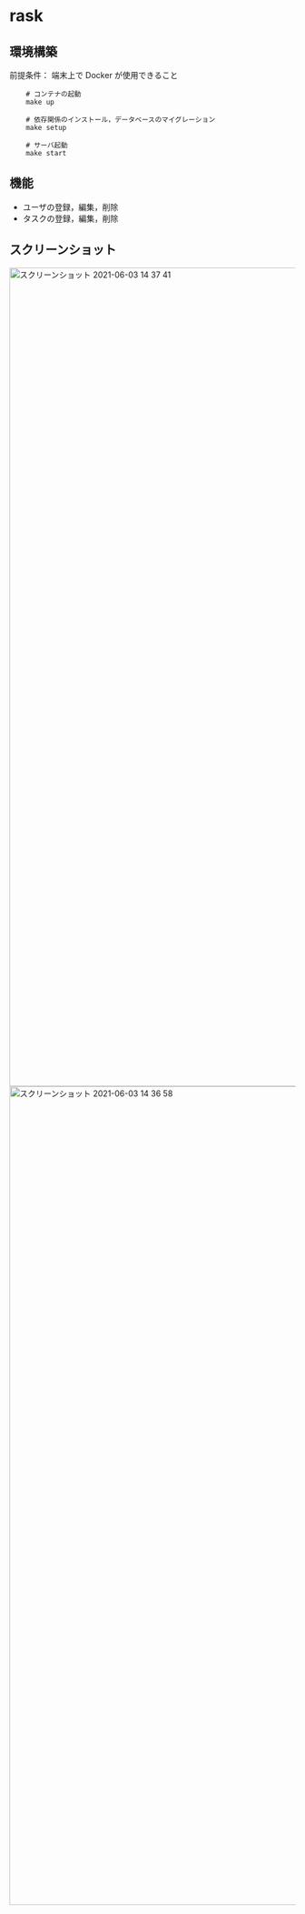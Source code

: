 # rask

## 環境構築

前提条件： 端末上で Docker が使用できること

```
    # コンテナの起動
    make up
    
    # 依存関係のインストール，データベースのマイグレーション
    make setup
    
    # サーバ起動
    make start
```

## 機能

- ユーザの登録，編集，削除
- タスクの登録，編集，削除

## スクリーンショット

<img width="1440" alt="スクリーンショット 2021-06-03 14 37 41" src="https://user-images.githubusercontent.com/25548427/120592738-50c35e80-c479-11eb-9498-0d6ff6637682.png">
<img width="1440" alt="スクリーンショット 2021-06-03 14 36 58" src="https://user-images.githubusercontent.com/25548427/120592749-5325b880-c479-11eb-90a3-d71b54a1a0f0.png">